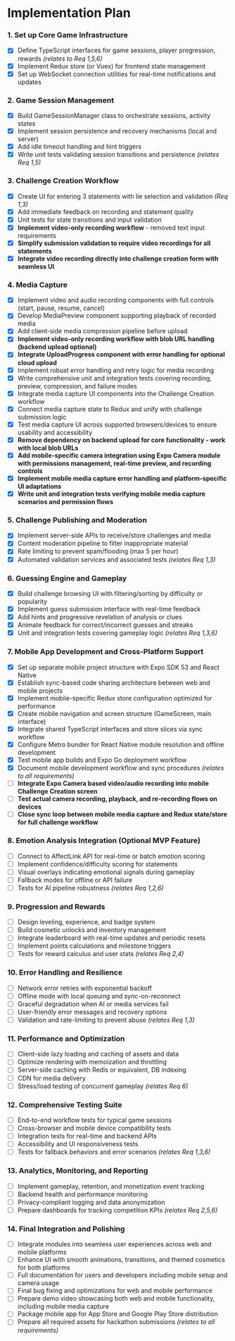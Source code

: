 # Implementation Plan

### 1. Set up Core Game Infrastructure  
- [x] Define TypeScript interfaces for game sessions, player progression, rewards _(relates to Req 1,5,6)_  
- [x] Implement Redux store (or Vuex) for frontend state management  
- [x] Set up WebSocket connection utilities for real-time notifications and updates    

### 2. Game Session Management  
- [x] Build GameSessionManager class to orchestrate sessions, activity states  
- [x] Implement session persistence and recovery mechanisms (local and server)  
- [x] Add idle timeout handling and hint triggers  
- [x] Write unit tests validating session transitions and persistence _(relates Req 1,5)_  

### 3. Challenge Creation Workflow  
- [x] Create UI for entering 3 statements with lie selection and validation _(Req 1,3)_  
- [x] Add immediate feedback on recording and statement quality  
- [x] Unit tests for state transitions and input validation  
- [x] **Implement video-only recording workflow** - removed text input requirements
- [x] **Simplify submission validation to require video recordings for all statements**
- [x] **Integrate video recording directly into challenge creation form with seamless UI**

### 4. Media Capture  
- [x] Implement video and audio recording components with full controls (start, pause, resume, cancel)  
- [x] Develop MediaPreview component supporting playback of recorded media  
- [x] Add client-side media compression pipeline before upload  
- [x] **Implement video-only recording workflow with blob URL handling (backend upload optional)**  
- [x] **Integrate UploadProgress component with error handling for optional cloud upload**  
- [x] Implement robust error handling and retry logic for media recording   
- [x] Write comprehensive unit and integration tests covering recording, preview, compression, and failure modes    
- [x] Integrate media capture UI components into the Challenge Creation workflow  
- [x] Connect media capture state to Redux and unify with challenge submission logic  
- [x] Test media capture UI across supported browsers/devices to ensure usability and accessibility  
- [x] **Remove dependency on backend upload for core functionality - work with local blob URLs**
- [x] **Add mobile-specific camera integration using Expo Camera module with permissions management, real-time preview, and recording controls**  
- [x] **Implement mobile media capture error handling and platform-specific UI adaptations**  
- [x] **Write unit and integration tests verifying mobile media capture scenarios and permission flows**

### 5. Challenge Publishing and Moderation  
- [x] Implement server-side APIs to receive/store challenges and media  
- [x] Content moderation pipeline to filter inappropriate material  
- [x] Rate limiting to prevent spam/flooding (max 5 per hour)  
- [x] Automated validation services and associated tests _(relates Req 1,3)_  

### 6. Guessing Engine and Gameplay  
- [x] Build challenge browsing UI with filtering/sorting by difficulty or popularity  
- [x] Implement guess submission interface with real-time feedback  
- [x] Add hints and progressive revelation of analysis or clues  
- [x] Animate feedback for correct/incorrect guesses and streaks  
- [x] Unit and integration tests covering gameplay logic _(relates Req 1,3,6)_  

### 7. Mobile App Development and Cross-Platform Support
- [x] Set up separate mobile project structure with Expo SDK 53 and React Native  
- [x] Establish sync-based code sharing architecture between web and mobile projects  
- [x] Implement mobile-specific Redux store configuration optimized for performance  
- [x] Create mobile navigation and screen structure (GameScreen, main interface)  
- [x] Integrate shared TypeScript interfaces and store slices via sync workflow  
- [x] Configure Metro bundler for React Native module resolution and offline development  
- [x] Test mobile app builds and Expo Go deployment workflow  
- [x] Document mobile development workflow and sync procedures _(relates to all requirements)_  
- [ ] **Integrate Expo Camera based video/audio recording into mobile Challenge Creation screen**  
- [ ] **Test actual camera recording, playback, and re-recording flows on devices**  
- [ ] **Close sync loop between mobile media capture and Redux state/store for full challenge workflow**

### 8. Emotion Analysis Integration (Optional MVP Feature)  
- [ ] Connect to AffectLink API for real-time or batch emotion scoring  
- [ ] Implement confidence/difficulty scoring for statements  
- [ ] Visual overlays indicating emotional signals during gameplay  
- [ ] Fallback modes for offline or API failure  
- [ ] Tests for AI pipeline robustness _(relates Req 1,2,6)_  

### 9. Progression and Rewards  
- [ ] Design leveling, experience, and badge system  
- [ ] Build cosmetic unlocks and inventory management  
- [ ] Integrate leaderboard with real-time updates and periodic resets  
- [ ] Implement points calculations and milestone triggers  
- [ ] Tests for reward calculus and user stats _(relates Req 2,4)_  

### 10. Error Handling and Resilience  
- [ ] Network error retries with exponential backoff  
- [ ] Offline mode with local queuing and sync-on-reconnect  
- [ ] Graceful degradation when AI or media services fail  
- [ ] User-friendly error messages and recovery options  
- [ ] Validation and rate-limiting to prevent abuse _(relates Req 1,3)_  

### 11. Performance and Optimization  
- [ ] Client-side lazy loading and caching of assets and data  
- [ ] Optimize rendering with memoization and throttling  
- [ ] Server-side caching with Redis or equivalent, DB indexing  
- [ ] CDN for media delivery  
- [ ] Stress/load testing of concurrent gameplay _(relates Req 6)_  

### 12. Comprehensive Testing Suite  
- [ ] End-to-end workflow tests for typical game sessions  
- [ ] Cross-browser and mobile device compatibility tests  
- [ ] Integration tests for real-time and backend APIs  
- [ ] Accessibility and UI responsiveness tests  
- [ ] Tests for fallback behaviors and error scenarios _(relates Req 1,3,6)_  

### 13. Analytics, Monitoring, and Reporting  
- [ ] Implement gameplay, retention, and monetization event tracking  
- [ ] Backend health and performance monitoring  
- [ ] Privacy-compliant logging and data anonymization  
- [ ] Prepare dashboards for tracking competition KPIs _(relates Req 2,5,6)_  

### 14. Final Integration and Polishing  
- [ ] Integrate modules into seamless user experiences across web and mobile platforms  
- [ ] Enhance UI with smooth animations, transitions, and themed cosmetics for both platforms  
- [ ] Full documentation for users and developers including mobile setup and camera usage  
- [ ] Final bug fixing and optimizations for web and mobile performance  
- [ ] Prepare demo video showcasing both web and mobile functionality, including mobile media capture  
- [ ] Package mobile app for App Store and Google Play Store distribution  
- [ ] Prepare all required assets for hackathon submissions _(relates to all requirements)_  
